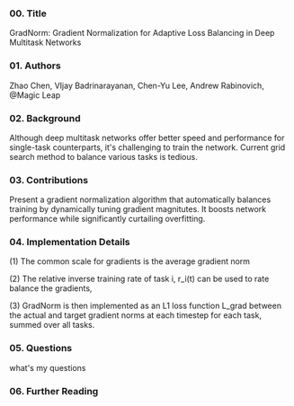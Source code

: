 ### 00. Title
GradNorm: Gradient Normalization for Adaptive Loss Balancing in Deep Multitask Networks
### 01. Authors
Zhao Chen, VIjay Badrinarayanan, Chen-Yu Lee, Andrew Rabinovich, @Magic Leap
### 02. Background
Although deep multitask networks offer better speed and performance for single-task counterparts, it's challenging to train the network. Current grid search method to balance various tasks is tedious.
### 03. Contributions
Present a gradient normalization algorithm that automatically balances training by dynamically tuning gradient magnitutes. It boosts network performance while significantly curtailing overfitting.
### 04. Implementation Details
(1)  The common scale for gradients is the average gradient norm

(2) The relative inverse training rate of task i, r_i(t) can be used to rate balance the gradients,

(3) GradNorm is then implemented as an L1 loss function L_grad between the actual and target gradient norms at each timestep for each task, summed over all tasks.

### 05. Questions
what's my questions

### 06. Further Reading